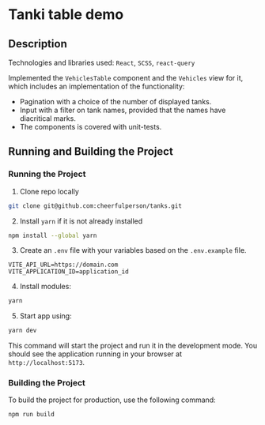 # Tanki table demo

## Description
Technologies and libraries used: `React`, `SCSS`, `react-query`

Implemented the `VehiclesTable` component and the `Vehicles` view for it, which includes an implementation of the functionality:
 - Pagination with a choice of the number of displayed tanks.
 - Input with a filter on tank names, provided that the names have diacritical marks.
 - The components is covered with unit-tests.

## Running and Building the Project

### Running the Project

1. Clone repo locally

```bash
git clone git@github.com:cheerfulperson/tanks.git
```

2. Install `yarn` if it is not already installed

```bash
npm install --global yarn
```

3. Create an `.env` file with your variables based on the `.env.example` file.

```
VITE_API_URL=https://domain.com
VITE_APPLICATION_ID=application_id
```

4. Install modules:

```bash
yarn
```

5. Start app using:

```bash
yarn dev
```

This command will start the project and run it in the development mode. You should see the application running in your browser at `http://localhost:5173`.

### Building the Project

To build the project for production, use the following command:

```bash
npm run build
```
